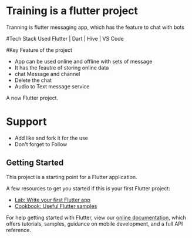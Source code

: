 # Training is a flutter project
Tranning is flutter messaging app, which has the feature to chat with bots 

#Tech Stack Used
Flutter | Dart | Hive | VS Code

#Key Feature of the project
- App can be used online and offline with sets of message
- It has the feautre of storing online data 
- chat Message and channel
- Delete the chat
- Audio to Text message service

A new Flutter project.

# Support
- Add like and fork it for the use
- Don't forget to Follow 
## Getting Started

This project is a starting point for a Flutter application.

A few resources to get you started if this is your first Flutter project:

- [Lab: Write your first Flutter app](https://flutter.dev/docs/get-started/codelab)
- [Cookbook: Useful Flutter samples](https://flutter.dev/docs/cookbook)

For help getting started with Flutter, view our
[online documentation](https://flutter.dev/docs), which offers tutorials,
samples, guidance on mobile development, and a full API reference.
